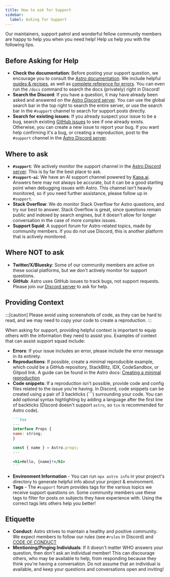```yaml
---
title: How to ask for Support
sidebar:
  label: Asking for Support
---
```


Our maintainers, support patrol and wonderful fellow community members are happy to help you when you need help! Help *us* help *you* with the following tips.

## Before Asking for Help

- **Check the documentation**: Before posting your support question, we encourage you to consult the [Astro documentation][docs]. We include helpful [guides & recipes](https://docs.astro.build/en/recipes/), as well as [complete reference for errors](https://docs.astro.build/en/reference/error-reference/). You can even run the `/docs` command to search the docs (privately) right in Discord!
- **Search the Discord**: If you have a question, it may have already been asked and answered on the [Astro Discord server][discord]. You can use the global search bar in the top right to search the entire server, or use the search bar in the `#support` channel to search for support posts directly.
- **Search for existing issues**: If you already suspect your issue to be a bug, search existing [GitHub issues](https://github.com/withastro/astro/issues) to see if one already exists. Otherwise, you can create a new issue to report your bug. If you want help confirming it's a bug, or creating a reproduction, post to the `#support` channel in the [Astro Discord server][discord].

## Where to ask

- **`#support`**: We actively monitor the support channel in the [Astro Discord server][discord]. This is by far the best place to ask.
- **`#support-ai`**: We have an AI support channel powered by [Kapa.ai](https://www.kapa.ai/). Answers here may not always be accurate, but it can be a good starting point when debugging issues with Astro. This channel isn't heavily monitored, so if you need further assistance, please follow up in `#support`.
- **Stack Overflow**: We do monitor Stack Overflow for Astro questions, and try our best to answer. Stack Overflow is great, since questions remain public and indexed by search engines, but it doesn't allow for longer conversation in the case of more complex issues.
- **Support Squid**: A support forum for Astro-related topics, made by community members. If you do not use Discord, this is another platform that is actively monitored.

## Where **NOT** to ask

- **Twitter/X/Bluesky**: Some of our community members are active on these social platforms, but we don't actively monitor for support questions.
- **GitHub**: Astro uses GitHub issues to track bugs, not support requests. Please join our [Discord server][discord] to ask for help.

## Providing Context

:::[caution]
Please avoid using screenshots of code, as they can be hard to read, and we may need to copy your code to create a reproduction.
:::

When asking for support, providing helpful context is important to equip others with the information they need to assist you. Examples of context that can assist support squad include:

- **Errors**: If your issue includes an error, please include the error message in its entirety.
- **Reproductions**: If possible, create a minimal reproducible example, which could be a GitHub repository, StackBlitz, IDX, CodeSandbox, or Gitpod link. A guide can be found in the Astro docs: [Creating a minimal reproduction](https://docs.astro.build/en/guides/troubleshooting/#creating-minimal-reproductions)
- **Code snippets**: If a reproduction isn't possible, provide code and config files related to the issue you're having. In Discord, code snippets can be created using a pair of 3 backticks (\`\`\`) surrounding your code. You can add optional syntax highlighting by adding a language after the first line of backticks (Discord doesn't support `astro`, so `tsx` is recommended for Astro code).
	``````md
	```tsx
  ---
  interface Props {
    name: string;
  }
  
  const { name } = Astro.props;
  ---

  <h1>Hello, {name}!</h1>
	```
	``````
- **Environment Information** - You can run `npx astro info` in your project's directory to generate helpful info about your project & environment.
- **Tags** - The `#support` forum provides tags for the various topics we receive support questions on. Some community members use these tags to filter for posts on subjects they have experience with. Using the correct tags lets others help you better!

## Etiquette

- **Conduct**: Astro strives to maintain a healthy and positive community. We expect members to follow our rules (see `#rules` in Discord) and [CODE OF CONDUCT](https://github.com/withastro/.github/blob/main/CODE_OF_CONDUCT.md)
- **Mentioning/Pinging Individuals**: If it doesn't matter WHO answers your question, then don't ask an individual member! This can discourage others, who may be available to help, from responding because they think you're having a conversation. Do not assume that an individual is available, and keep your questions and conversations open and inviting!

[docs]: https://docs.astro.build/en/getting-started/
[discord]: https://astro.build/chat
